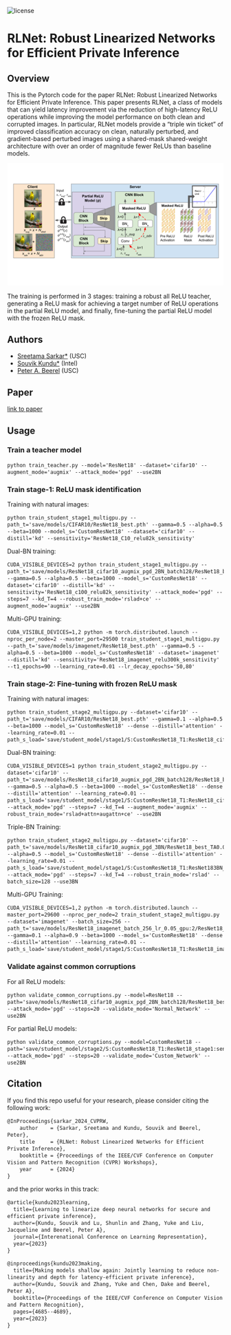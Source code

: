 ![license](https://img.shields.io/badge/License-MIT-green.svg?labelColor=gray)
# RLNet: Robust Linearized Networks for Efficient Private Inference

## Overview
This is the Pytorch code for the paper RLNet: Robust Linearized Networks for Efficient Private Inference. This paper presents RLNet, a class of models that can yield latency improvement via the reduction of high-latency ReLU operations while improving the model performance on both clean and corrupted images. In particular, RLNet models provide a “triple win ticket” of improved classification accuracy on clean, naturally perturbed, and gradient-based perturbed images using a shared-mask shared-weight architecture with over an order of magnitude fewer ReLUs
than baseline models.
<p align="center"> 
    <img src="system_diagram.svg">
</p> 
The training is performed in 3 stages: training a robust all ReLU teacher, generating a ReLU mask for achieving a target number of ReLU operations in the partial ReLU model, and finally, fine-tuning the partial ReLU model with the frozen ReLU mask.

## Authors

- [Sreetama Sarkar*](https://www.linkedin.com/in/sreetama-sarkar-332a13104/) (USC)
- [Souvik Kundu*](https://www.linkedin.com/in/souvik-kundu-ph-d-64922b50/) (Intel)
- [Peter A. Beerel](https://sites.usc.edu/eessc/) (USC)
  
## Paper
[link to paper](https://arxiv.org/pdf/2402.05521.pdf)

## Usage

### Train a teacher model

```
python train_teacher.py --model='ResNet18' --dataset='cifar10' --augment_mode='augmix' --attack_mode='pgd' --use2BN
```

### Train stage-1: ReLU mask identification

Training with natural images:
```
python train_student_stage1_multigpu.py --path_t='save/models/CIFAR10/ResNet18_best.pth' --gamma=0.5 --alpha=0.5 --beta=1000 --model_s='CustomResNet18' --dataset='cifar10' --distill='kd' --sensitivity='ResNet18_C10_relu82k_sensitivity'
```
Dual-BN training:
```
CUDA_VISIBLE_DEVICES=2 python train_student_stage1_multigpu.py --path_t='save/models/ResNet18_cifar10_augmix_pgd_2BN_batch128/ResNet18_best_TA0.0.pth' --gamma=0.5 --alpha=0.5 --beta=1000 --model_s='CustomResNet18' --dataset='cifar10' --distill='kd' --sensitivity='ResNet18_c100_relu82k_sensitivity' --attack_mode='pgd' --steps=7 --kd_T=4 --robust_train_mode='rslad+ce' --augment_mode='augmix' --use2BN 
```
Multi-GPU training:
```
CUDA_VISIBLE_DEVICES=1,2 python -m torch.distributed.launch --nproc_per_node=2 --master_port=29500 train_student_stage1_multigpu.py --path_t='save/models/imagenet/ResNet18_best.pth' --gamma=0.5 --alpha=0.5 --beta=1000 --model_s='CustomResNet18' --dataset='imagenet' --distill='kd' --sensitivity='ResNet18_imagenet_relu300k_sensitivity' --t1_epochs=90 --learning_rate=0.01 --lr_decay_epochs='50,80'
```

### Train stage-2: Fine-tuning with frozen ReLU mask

Training with natural images:
```
python train_student_stage2_multigpu.py --dataset='cifar10' --path_t='save/models/CIFAR10/ResNet18_best.pth' --gamma=0.1 --alpha=0.5 --beta=1000 --model_s='CustomResNet18' --dense --distill='attention' --learning_rate=0.01 --path_s_load='save/student_model/stage1/S:CustomResNet18_T1:ResNet18_cifar10_relu82k/CustomResNet18_stage1_best.pth'
```
Dual-BN training:
```
CUDA_VISIBLE_DEVICES=1 python train_student_stage2_multigpu.py --dataset='cifar10' --path_t='save/models/ResNet18_cifar10_augmix_pgd_2BN_batch128/ResNet18_best_TA0.0.pth' --gamma=0.5 --alpha=0.5 --beta=1000 --model_s='CustomResNet18' --dense --distill='attention' --learning_rate=0.01 --path_s_load='save/student_model/stage1/S:CustomResNet18_T1:ResNet18_cifar10_relu120k_augmix_rslad+ce_kdT4.0_2BN_batch128/CustomResNet18_best_TA0.0.pth' --attack_mode='pgd' --steps=7 --kd_T=4 --augment_mode='augmix' --robust_train_mode='rslad+attn+augattn+ce' --use2BN   
```
Triple-BN Training:
```
python train_student_stage2_multigpu.py --dataset='cifar10' --path_t='save/models/ResNet18_cifar10_augmix_pgd_3BN/ResNet18_best_TA0.0.pth' --alpha=0.5 --model_s='CustomResNet18' --dense --distill='attention' --learning_rate=0.01 --path_s_load='save/student_model/stage1/S:CustomResNet18_T1:ResNet183BN_cifar10_relu82k_rslad_3BN/CustomResNet18_best_TA0.0.pth' --attack_mode='pgd' --steps=7 --kd_T=4 --robust_train_mode='rslad' --batch_size=128 --use3BN
```
Multi-GPU Training:
```
CUDA_VISIBLE_DEVICES=1,2 python -m torch.distributed.launch --master_port=29600 --nproc_per_node=2 train_student_stage2_multigpu.py --dataset='imagenet' --batch_size=256 --path_t='save/models/ResNet18_imagenet_batch_256_lr_0.05_gpu:2/ResNet18_best.pth' --gamma=0.1 --alpha=0.9 --beta=1000 --model_s='CustomResNet18' --dense --distill='attention' --learning_rate=0.01 --path_s_load='save/student_model/stage1/S:CustomResNet18_T1:ResNet18_imagenet_relu300k/CustomResNet18_stage1_best.pth'
```

### Validate against common corruptions

For all ReLU models:
```
python validate_common_corruptions.py --model=ResNet18 --path='save/models/ResNet18_cifar10_augmix_pgd_2BN_batch128/ResNet18_best_TA0.0.pth' --attack_mode='pgd' --steps=20 --validate_mode='Normal_Network' --use2BN
```
For partial ReLU models:
```
python validate_common_corruptions.py --model=CustomResNet18 --path='save/student_model/stage2/S:CustomResNet18_T1:ResNet18_stage1:senet_cifar10_relu82k_augmix_rslad+attn+augattn+ce_kdT4.0_2BN_batch128/CustomResNet18_stage2_best_TA0.0.pth' --attack_mode='pgd' --steps=20 --validate_mode='Custom_Network' --use2BN
```
## Citation
If you find this repo useful for your research, please consider citing the following work:
```
@InProceedings{sarkar_2024_CVPRW,
    author    = {Sarkar, Sreetama and Kundu, Souvik and Beerel, Peter},
    title     = {RLNet: Robust Linearized Networks for Efficient Private Inference},
    booktitle = {Proceedings of the IEEE/CVF Conference on Computer Vision and Pattern Recognition (CVPR) Workshops},
    year      = {2024}
}
```

and the prior works in this track:
```
@article{kundu2023learning,
  title={Learning to linearize deep neural networks for secure and efficient private inference},
  author={Kundu, Souvik and Lu, Shunlin and Zhang, Yuke and Liu, Jacqueline and Beerel, Peter A},
  journal={Interenational Conference on Learning Representation},
  year={2023}
}
```

```
@inproceedings{kundu2023making,
  title={Making models shallow again: Jointly learning to reduce non-linearity and depth for latency-efficient private inference},
  author={Kundu, Souvik and Zhang, Yuke and Chen, Dake and Beerel, Peter A},
  booktitle={Proceedings of the IEEE/CVF Conference on Computer Vision and Pattern Recognition},
  pages={4685--4689},
  year={2023}
}
```
